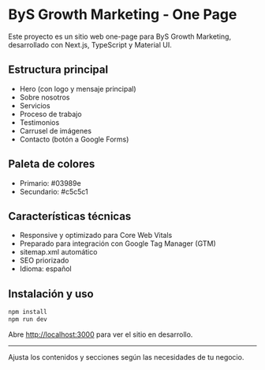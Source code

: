 # ByS Growth Marketing - One Page

Este proyecto es un sitio web one-page para ByS Growth Marketing, desarrollado con Next.js, TypeScript y Material UI.

## Estructura principal
- Hero (con logo y mensaje principal)
- Sobre nosotros
- Servicios
- Proceso de trabajo
- Testimonios
- Carrusel de imágenes
- Contacto (botón a Google Forms)

## Paleta de colores
- Primario: #03989e
- Secundario: #c5c5c1

## Características técnicas
- Responsive y optimizado para Core Web Vitals
- Preparado para integración con Google Tag Manager (GTM)
- sitemap.xml automático
- SEO priorizado
- Idioma: español

## Instalación y uso

```bash
npm install
npm run dev
```

Abre [http://localhost:3000](http://localhost:3000) para ver el sitio en desarrollo.

---

Ajusta los contenidos y secciones según las necesidades de tu negocio.
